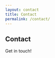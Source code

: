 ```yaml
---
layout: contact
title: Contact
permalink: /contact/
---
```


## Contact

Get in touch!

<form>
  <!-- Form stuff -->
</form>
